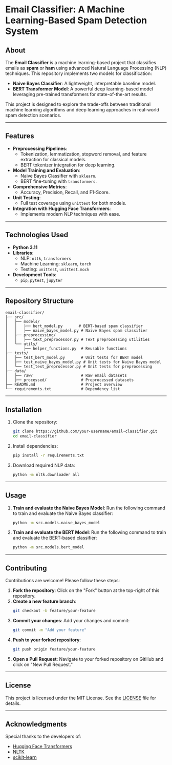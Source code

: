 # Email Classifier: A Machine Learning-Based Spam Detection System

## About
The **Email Classifier** is a machine learning-based project that classifies emails as **spam** or **ham** using advanced Natural Language Processing (NLP) techniques. This repository implements two models for classification:
- **Naive Bayes Classifier**: A lightweight, interpretable baseline model.
- **BERT Transformer Model**: A powerful deep learning-based model leveraging pre-trained transformers for state-of-the-art results.

This project is designed to explore the trade-offs between traditional machine learning algorithms and deep learning approaches in real-world spam detection scenarios.

---

## Features
- **Preprocessing Pipelines**:
  - Tokenization, lemmatization, stopword removal, and feature extraction for classical models.
  - BERT tokenizer integration for deep learning.
- **Model Training and Evaluation**:
  - Naive Bayes Classifier with `sklearn`.
  - BERT fine-tuning with `transformers`.
- **Comprehensive Metrics**:
  - Accuracy, Precision, Recall, and F1-Score.
- **Unit Testing**:
  - Full test coverage using `unittest` for both models.
- **Integration with Hugging Face Transformers**:
  - Implements modern NLP techniques with ease.

---

## Technologies Used
- **Python 3.11**
- **Libraries**:
  - NLP: `nltk`, `transformers`
  - Machine Learning: `sklearn`, `torch`
  - Testing: `unittest`, `unittest.mock`
- **Development Tools**:
  - `pip`, `pytest`, `jupyter`

---

## Repository Structure
```
email-classifier/
├── src/
│   ├── models/
│   │   ├── bert_model.py       # BERT-based spam classifier
│   │   ├── naive_bayes_model.py # Naive Bayes spam classifier
│   ├── preprocessing/
│   │   ├── text_preprocessor.py # Text preprocessing utilities
│   └── utils/
│       ├── helper_functions.py  # Reusable functions
├── tests/
│   ├── test_bert_model.py       # Unit tests for BERT model
│   ├── test_naive_bayes_model.py # Unit tests for Naive Bayes model
│   └── test_text_preprocessor.py # Unit tests for preprocessing
├── data/
│   ├── raw/                     # Raw email datasets
│   ├── processed/               # Preprocessed datasets
├── README.md                    # Project overview
└── requirements.txt             # Dependency list
```

---

## Installation
1. Clone the repository:
   ```bash
   git clone https://github.com/your-username/email-classifier.git
   cd email-classifier
   ```
2. Install dependencies:
   ```bash
   pip install -r requirements.txt
   ```
3. Download required NLP data:
   ```bash
   python -m nltk.downloader all
   ```

---

## Usage
1. **Train and evaluate the Naive Bayes Model**:
   Run the following command to train and evaluate the Naive Bayes classifier:
   ```bash
   python -m src.models.naive_bayes_model
   ```

2. **Train and evaluate the BERT Model**:
   Run the following command to train and evaluate the BERT-based classifier:
   ```bash
   python -m src.models.bert_model
   ```

---

## Contributing
Contributions are welcome! Please follow these steps:
1. **Fork the repository**:
   Click on the "Fork" button at the top-right of this repository.
2. **Create a new feature branch**:
   ```bash
   git checkout -b feature/your-feature
   ```
3. **Commit your changes**:
   Add your changes and commit:
   ```bash
   git commit -m "Add your feature"
   ```
4. **Push to your forked repository**:
   ```bash
   git push origin feature/your-feature
   ```
5. **Open a Pull Request**:
   Navigate to your forked repository on GitHub and click on "New Pull Request."

---

## License
This project is licensed under the MIT License. See the [LICENSE](LICENSE) file for details.

---

## Acknowledgments
Special thanks to the developers of:
- [Hugging Face Transformers](https://huggingface.co/)
- [NLTK](https://www.nltk.org/)
- [scikit-learn](https://scikit-learn.org/)
